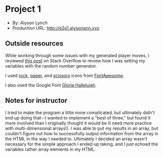 
# Project 1
+ By: Alyson Lynch
+ Production URL: <http://e2p1.alysonann.xyz>

## Outside resources
While working through some issues with my generated player moves, I reviewed [this post](https://stackoverflow.com/questions/19393294/generating-random-numbers-and-setting-them-as-variables-to-use-later) on Stack Overflow to review how I was setting my variables with the random number generator.

I used [rock](https://fontawesome.com/icons/hand-rock?style=solid), [paper](https://fontawesome.com/icons/hand-paper?style=solid), and [scissors](https://fontawesome.com/icons/hand-scissors?style=solid) icons from [FontAwesome](https://fontawesome.com).

I also used the Google Font [Gloria Hallelujah](https://fonts.google.com/specimen/Gloria+Hallelujah?query=gloria.).

## Notes for instructor

I tried to make the program a little more complicated, but ultimately didn't end up doing that--I wanted to implement a "best of three," but found it more involved than I originally thought it would be (I need more practice with multi-dimensional arrays!). I was able to put my results in an array, but couldn't figure out how to successfully output information from the array in the HTML in the way I needed to.  Ultimately I decided an array wasn't necessary for the simple approach I ended up taking, and I just echoed the variables rather array elements in my HTML.